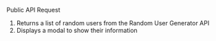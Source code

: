 Public API Request

1. Returns a list of random users from the Random User Generator API
2. Displays a modal to show their information